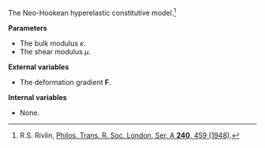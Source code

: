 The Neo-Hookean hyperelastic constitutive model.[^cite]

[^cite]: R.S. Rivlin, [Philos. Trans. R. Soc. London, Ser. A **240**, 459 (1948)](https://doi.org/10.1098/rsta.1948.0002).

**Parameters**
- The bulk modulus $`\kappa`$.
- The shear modulus $`\mu`$.

**External variables**
- The deformation gradient $`\mathbf{F}`$.

**Internal variables**
- None.

